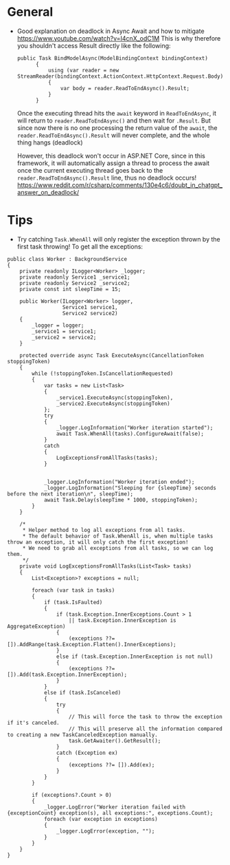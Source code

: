 # General

- Good explanation on deadlock in Async Await and how to mitigate https://www.youtube.com/watch?v=I4cnX_odC1M
  This is why therefore you shouldn't access Result directly like the following:
  ```
  public Task BindModelAsync(ModelBindingContext bindingContext)
        {
            using (var reader = new StreamReader(bindingContext.ActionContext.HttpContext.Request.Body))
            {
                var body = reader.ReadToEndAsync().Result;
            }
        }
  ```
  Once the executing thread hits the `await` keyword in `ReadToEndAsync`, it will return to `reader.ReadToEndAsync()` and then wait for `.Result`. But since now there is no one processing the return value of the `await`, the `reader.ReadToEndAsync().Result` will never complete, and the whole thing hangs (deadlock)

  However, this deadlock won't occur in ASP.NET Core, since in this framework, it will automatically assign a thread to process the await once the current executing thread goes back to the `reader.ReadToEndAsync().Result` line, thus no deadlock occurs! https://www.reddit.com/r/csharp/comments/130e4c6/doubt_in_chatgpt_answer_on_deadlock/

# Tips
- Try catching `Task.WhenAll` will only register the exception thrown by the first task throwing! To get all the exceptions:
```
public class Worker : BackgroundService
{
    private readonly ILogger<Worker> _logger;
    private readonly Service1 _service1;
    private readonly Service2 _service2;
    private const int sleepTime = 15;

    public Worker(ILogger<Worker> logger,
                  Service1 service1,
                  Service2 service2)
    {
        _logger = logger;
        _service1 = service1;
        _service2 = service2;
    }

    protected override async Task ExecuteAsync(CancellationToken stoppingToken)
    {
        while (!stoppingToken.IsCancellationRequested)
        {
            var tasks = new List<Task>
            {
                _service1.ExecuteAsync(stoppingToken),
                _service2.ExecuteAsync(stoppingToken)
            };
            try
            {
                _logger.LogInformation("Worker iteration started");
                await Task.WhenAll(tasks).ConfigureAwait(false);
            }
            catch
            {
                LogExceptionsFromAllTasks(tasks);
            }


            _logger.LogInformation("Worker iteration ended");
            _logger.LogInformation("Sleeping for {sleepTime} seconds before the next iteration\n", sleepTime);
            await Task.Delay(sleepTime * 1000, stoppingToken);
        }
    }

    /*
     * Helper method to log all exceptions from all tasks.
     * The default behavior of Task.WhenAll is, when multiple tasks throw an exception, it will only catch the first exception!
     * We need to grab all exceptions from all tasks, so we can log them.
     */
    private void LogExceptionsFromAllTasks(List<Task> tasks)
    {
        List<Exception>? exceptions = null;

        foreach (var task in tasks)
        {
            if (task.IsFaulted)
            {
                if (task.Exception.InnerExceptions.Count > 1
                    || task.Exception.InnerException is AggregateException)
                {
                    (exceptions ??= []).AddRange(task.Exception.Flatten().InnerExceptions);
                }
                else if (task.Exception.InnerException is not null)
                {
                    (exceptions ??= []).Add(task.Exception.InnerException);
                }
            }
            else if (task.IsCanceled)
            {
                try
                {
                    // This will force the task to throw the exception if it's canceled.
                    // This will preserve all the information compared to creating a new TaskCanceledException manually.
                    task.GetAwaiter().GetResult();
                }
                catch (Exception ex)
                {
                    (exceptions ??= []).Add(ex);
                }
            }
        }
        
        if (exceptions?.Count > 0)
        {
            _logger.LogError("Worker iteration failed with {exceptionCount} exception(s), all exceptions:", exceptions.Count);
            foreach (var exception in exceptions)
            {
                _logger.LogError(exception, "");
            }
        }
    }
}
```

